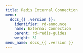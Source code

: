 ```yaml
---
title: Redis External Connection
menu:
  docs_{{ .version }}:
    identifier: rd-announce
    name: External Connection
    parent: rd-redis-guides
    weight: 31
menu_name: docs_{{ .version }}
---
```

